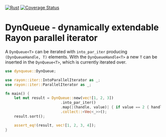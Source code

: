 [![Rust](https://github.com/haraldh/dynqueue/workflows/Rust/badge.svg)](https://github.com/haraldh/dynqueue/actions)
[![Coverage Status](https://coveralls.io/repos/github/haraldh/dynqueue/badge.svg?branch=master)](https://coveralls.io/github/haraldh/dynqueue?branch=master)

# DynQueue - dynamically extendable Rayon parallel iterator

A `DynQueue<T>` can be iterated with `into_par_iter` producing `(DynQueueHandle, T)` elements.
With the `DynQueueHandle<T>` a new `T` can be inserted in the `DynQueue<T>`,
which is currently iterated over.

```rust
use dynqueue::DynQueue;

use rayon::iter::IntoParallelIterator as _;
use rayon::iter::ParallelIterator as _;

fn main() {
    let mut result = DynQueue::new(vec![1, 2, 3])
                         .into_par_iter()
                         .map(|(handle, value)| { if value == 2 { handle.enqueue(4) }; value })
                         .collect::<Vec<_>>();
    result.sort();

    assert_eq!(result, vec![1, 2, 3, 4]);
}
```
